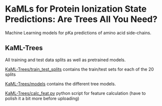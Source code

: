 # KaMLs for Protein Ionization State Predictions: Are Trees All You Need?

Machine Learning models for pKa predictions of amino acid side-chains.

## KaML-Trees

All training and test data splits as well as pretrained models.

[KaML-Trees/train_test_splits](KaML-Trees/train_test_split) contains the train/test sets for each of the 20 splits

[KaML-Trees/models](KaML-Trees/models) contains the different tree models.

[KaML-Trees/calc_feat.py](KaML-Trees/calc_features.py) python script for feature calculation (have to polish it a bit more before uploading)
